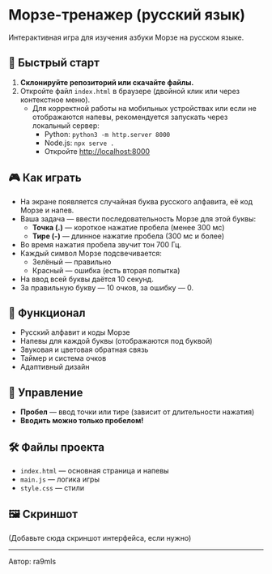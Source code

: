 # Морзе-тренажер (русский язык)

Интерактивная игра для изучения азбуки Морзе на русском языке.

## 🚀 Быстрый старт

1. **Склонируйте репозиторий или скачайте файлы.**
2. Откройте файл `index.html` в браузере (двойной клик или через контекстное меню).
   - Для корректной работы на мобильных устройствах или если не отображаются напевы, рекомендуется запускать через локальный сервер:
     - Python: `python3 -m http.server 8000`
     - Node.js: `npx serve .`
     - Откройте [http://localhost:8000](http://localhost:8000)

## 🎮 Как играть

- На экране появляется случайная буква русского алфавита, её код Морзе и напев.
- Ваша задача — ввести последовательность Морзе для этой буквы:
  - **Точка (.)** — короткое нажатие пробела (менее 300 мс)
  - **Тире (-)** — длинное нажатие пробела (300 мс и более)
- Во время нажатия пробела звучит тон 700 Гц.
- Каждый символ Морзе подсвечивается:
  - Зелёный — правильно
  - Красный — ошибка (есть вторая попытка)
- На ввод всей буквы даётся 10 секунд.
- За правильную букву — 10 очков, за ошибку — 0.

## 📝 Функционал
- Русский алфавит и коды Морзе
- Напевы для каждой буквы (отображаются под буквой)
- Звуковая и цветовая обратная связь
- Таймер и система очков
- Адаптивный дизайн

## 📱 Управление
- **Пробел** — ввод точки или тире (зависит от длительности нажатия)
- **Вводить можно только пробелом!**

## 🛠️ Файлы проекта
- `index.html` — основная страница и напевы
- `main.js` — логика игры
- `style.css` — стили

## 🖼️ Скриншот
(Добавьте сюда скриншот интерфейса, если нужно)

---

Автор: ra9mls